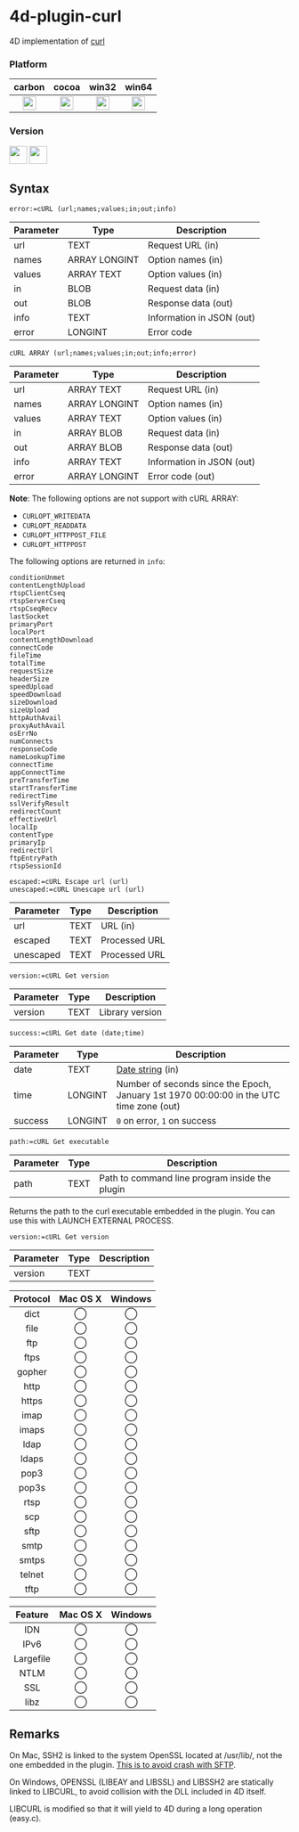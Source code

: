 # 4d-plugin-curl
4D implementation of [curl](http://curl.haxx.se)

### Platform

| carbon | cocoa | win32 | win64 |
|:------:|:-----:|:---------:|:---------:|
|<img src="https://cloud.githubusercontent.com/assets/1725068/22371562/1b091f0a-e4db-11e6-8458-8653954a7cce.png" width="24" height="24" />|<img src="https://cloud.githubusercontent.com/assets/1725068/22371562/1b091f0a-e4db-11e6-8458-8653954a7cce.png" width="24" height="24" />|<img src="https://cloud.githubusercontent.com/assets/1725068/22371562/1b091f0a-e4db-11e6-8458-8653954a7cce.png" width="24" height="24" />|<img src="https://cloud.githubusercontent.com/assets/1725068/22371562/1b091f0a-e4db-11e6-8458-8653954a7cce.png" width="24" height="24" />|

### Version

<img src="https://cloud.githubusercontent.com/assets/1725068/18940649/21945000-8645-11e6-86ed-4a0f800e5a73.png" width="32" height="32" /> <img src="https://cloud.githubusercontent.com/assets/1725068/18940648/2192ddba-8645-11e6-864d-6d5692d55717.png" width="32" height="32" />

## Syntax

```
error:=cURL (url;names;values;in;out;info)
```

Parameter|Type|Description
------------|------------|----
url|TEXT|Request URL (in)
names|ARRAY LONGINT|Option names (in)
values|ARRAY TEXT|Option values (in)
in|BLOB|Request data (in)
out|BLOB|Response data (out)
info|TEXT|Information in JSON (out)
error|LONGINT|Error code

```
cURL ARRAY (url;names;values;in;out;info;error)
```

Parameter|Type|Description
------------|------------|----
url|ARRAY TEXT|Request URL (in)
names|ARRAY LONGINT|Option names (in)
values|ARRAY TEXT|Option values (in)
in|ARRAY BLOB|Request data (in)
out|ARRAY BLOB|Response data (out)
info|ARRAY TEXT|Information in JSON (out)
error|ARRAY LONGINT|Error code (out)

**Note**: The following options are not support with cURL ARRAY:

* ``CURLOPT_WRITEDATA``
* ``CURLOPT_READDATA``
* ``CURLOPT_HTTPPOST_FILE``
* ``CURLOPT_HTTPPOST``

The following options are returned in ``info``:

```
conditionUnmet
contentLengthUpload
rtspClientCseq
rtspServerCseq
rtspCseqRecv
lastSocket
primaryPort
localPort
contentLengthDownload
connectCode
fileTime
totalTime
requestSize
headerSize
speedUpload
speedDownload
sizeDownload
sizeUpload
httpAuthAvail
proxyAuthAvail
osErrNo
numConnects
responseCode
nameLookupTime
connectTime
appConnectTime
preTransferTime
startTransferTime
redirectTime
sslVerifyResult
redirectCount
effectiveUrl
localIp
contentType
primaryIp
redirectUrl
ftpEntryPath
rtspSessionId
```

```
escaped:=cURL Escape url (url)
unescaped:=cURL Unescape url (url)
```

Parameter|Type|Description
------------|------------|----
url|TEXT|URL (in)
escaped|TEXT|Processed URL
unescaped|TEXT|Processed URL

```
version:=cURL Get version
```

Parameter|Type|Description
------------|------------|----
version|TEXT|Library version

```
success:=cURL Get date (date;time)
```

Parameter|Type|Description
------------|------------|----
date|TEXT|[Date string](https://curl.haxx.se/libcurl/c/curl_getdate.html) (in)
time|LONGINT|Number of seconds since the Epoch, January 1st 1970 00:00:00 in the UTC time zone (out)
success|LONGINT|``0`` on error, ``1`` on success

```
path:=cURL Get executable
```

Parameter|Type|Description
------------|------------|----
path|TEXT|Path to command line program inside the plugin

Returns the path to the curl executable embedded in the plugin. You can use this with LAUNCH EXTERNAL PROCESS.

```
version:=cURL Get version
```

Parameter|Type|Description
------------|------------|----
version|TEXT|

|Protocol|Mac OS X|Windows|
|:-------:|:-:|:-----:|
|dict|◯|◯|
|file|◯|◯|
|ftp|◯|◯|
|ftps|◯|◯|
|gopher|◯|◯|
|http|◯|◯|
|https|◯|◯|
|imap|◯|◯|
|imaps|◯|◯|
|ldap|◯|◯|
|ldaps|◯|◯|
|pop3|◯|◯|
|pop3s|◯|◯|
|rtsp|◯|◯|
|scp|◯|◯|
|sftp|◯|◯|
|smtp|◯|◯|
|smtps|◯|◯|
|telnet|◯|◯|
|tftp|◯|◯|

|Feature|Mac OS X|Windows|
|:-----:|:-:|:-----:|
|IDN|◯|◯|
|IPv6|◯|◯|
|Largefile|◯|◯|
|NTLM|◯|◯|
|SSL|◯|◯|
|libz|◯|◯|

Remarks
---
On Mac, SSH2 is linked to the system OpenSSL located at /usr/lib/, not the one embedded in the plugin. [This is to avoid crash with SFTP](http://forums.4d.fr/Post/FR/15200699/1/15251183).

On Windows, OPENSSL (LIBEAY and LIBSSL) and LIBSSH2 are statically linked to LIBCURL, to avoid collision with the DLL included in 4D itself.

LIBCURL is modified so that it will yield to 4D during a long operation (easy.c).

